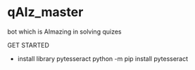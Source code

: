 # qAIz_master
 bot which is AImazing in solving quizes


GET STARTED
- install library pytesseract
    python -m pip install pytesseract